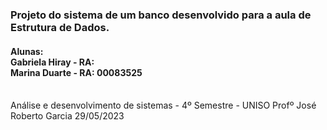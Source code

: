 <h3>Projeto do sistema de um banco desenvolvido para a aula de Estrutura de Dados.</h3>
<h4> Alunas: <br>
Gabriela Hiray - RA:
<br>Marina Duarte - RA: 00083525 </h4>
<br>Análise e desenvolvimento de sistemas - 4º Semestre - UNISO
Profº José Roberto Garcia
29/05/2023
